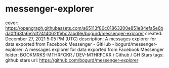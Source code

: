 # messenger-explorer

cover: https://opengraph.githubassets.com/a65113f80c01863200e851e84efa5e6bda0ff63fa6e2df2414062ffebc2abd9e/bogurd/messenger-explorer
created: December 27, 2021 5:05 PM (UTC)
description: A messages explorer for data exported from Facebook Messenger - GitHub - bogurd/messenger-explorer: A messages explorer for data exported from Facebook Messenger
folder: BOOKMRKS-MTHRFCKR / DEV-MTHRFCKR / Github / GH Stars
tags: github stars
url: https://github.com/bogurd/messenger-explorer